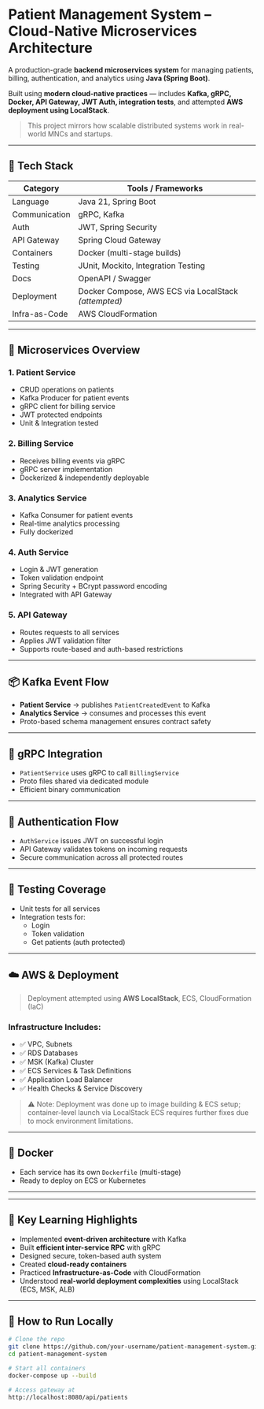 # Patient Management System – Cloud-Native Microservices Architecture

A production-grade **backend microservices system** for managing patients, billing, authentication, and analytics using **Java (Spring Boot)**.  

Built using **modern cloud-native practices** — includes **Kafka, gRPC, Docker, API Gateway, JWT Auth, integration tests**, and attempted **AWS deployment using LocalStack**.

> This project mirrors how scalable distributed systems work in real-world MNCs and startups.

---

## 🚀 Tech Stack

| Category       | Tools / Frameworks                         |
|----------------|--------------------------------------------|
| Language       | Java 21, Spring Boot                       |
| Communication  | gRPC, Kafka                                |
| Auth           | JWT, Spring Security                       |
| API Gateway    | Spring Cloud Gateway                       |
| Containers     | Docker (multi-stage builds)                |
| Testing        | JUnit, Mockito, Integration Testing        |
| Docs           | OpenAPI / Swagger                          |
| Deployment     | Docker Compose, AWS ECS via LocalStack *(attempted)* |
| Infra-as-Code  | AWS CloudFormation                         |

---

## 🧩 Microservices Overview

### 1. **Patient Service**
- CRUD operations on patients
- Kafka Producer for patient events
- gRPC client for billing service
- JWT protected endpoints
- Unit & Integration tested

### 2. **Billing Service**
- Receives billing events via gRPC
- gRPC server implementation
- Dockerized & independently deployable

### 3. **Analytics Service**
- Kafka Consumer for patient events
- Real-time analytics processing
- Fully dockerized

### 4. **Auth Service**
- Login & JWT generation
- Token validation endpoint
- Spring Security + BCrypt password encoding
- Integrated with API Gateway

### 5. **API Gateway**
- Routes requests to all services
- Applies JWT validation filter
- Supports route-based and auth-based restrictions

---

## 📦 Kafka Event Flow

- **Patient Service** → publishes `PatientCreatedEvent` to Kafka
- **Analytics Service** → consumes and processes this event
- Proto-based schema management ensures contract safety

---

## 📡 gRPC Integration

- `PatientService` uses gRPC to call `BillingService`
- Proto files shared via dedicated module
- Efficient binary communication

---

## 🔐 Authentication Flow

- `AuthService` issues JWT on successful login
- API Gateway validates tokens on incoming requests
- Secure communication across all protected routes

---

## 🧪 Testing Coverage

- Unit tests for all services
- Integration tests for:
    - Login
    - Token validation
    - Get patients (auth protected)

---

## ☁️ AWS & Deployment

> Deployment attempted using **AWS LocalStack**, ECS, CloudFormation (IaC)

### Infrastructure Includes:
- ✅ VPC, Subnets
- ✅ RDS Databases
- ✅ MSK (Kafka) Cluster
- ✅ ECS Services & Task Definitions
- ✅ Application Load Balancer
- ✅ Health Checks & Service Discovery

> ⚠️ Note: Deployment was done up to image building & ECS setup; container-level launch via LocalStack ECS requires further fixes due to mock environment limitations.

---

## 🐳 Docker

- Each service has its own `Dockerfile` (multi-stage)
- Ready to deploy on ECS or Kubernetes

---


---

## 🧠 Key Learning Highlights

- Implemented **event-driven architecture** with Kafka
- Built **efficient inter-service RPC** with gRPC
- Designed secure, token-based auth system
- Created **cloud-ready containers**
- Practiced **Infrastructure-as-Code** with CloudFormation
- Understood **real-world deployment complexities** using LocalStack (ECS, MSK, ALB)

---

## 📌 How to Run Locally

```bash
# Clone the repo
git clone https://github.com/your-username/patient-management-system.git
cd patient-management-system

# Start all containers
docker-compose up --build

# Access gateway at
http://localhost:8080/api/patients


